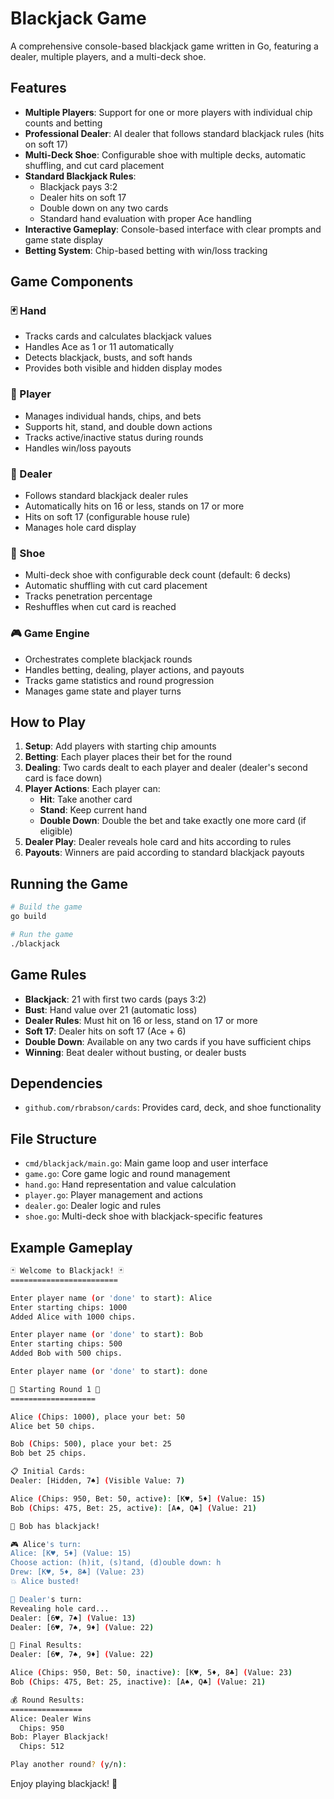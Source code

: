 # Blackjack Game

A comprehensive console-based blackjack game written in Go, featuring a dealer, multiple players, and a multi-deck shoe.

## Features

- **Multiple Players**: Support for one or more players with individual chip counts and betting
- **Professional Dealer**: AI dealer that follows standard blackjack rules (hits on soft 17)
- **Multi-Deck Shoe**: Configurable shoe with multiple decks, automatic shuffling, and cut card placement
- **Standard Blackjack Rules**:
  - Blackjack pays 3:2
  - Dealer hits on soft 17
  - Double down on any two cards
  - Standard hand evaluation with proper Ace handling
- **Interactive Gameplay**: Console-based interface with clear prompts and game state display
- **Betting System**: Chip-based betting with win/loss tracking

## Game Components

### 🃏 Hand

- Tracks cards and calculates blackjack values
- Handles Ace as 1 or 11 automatically
- Detects blackjack, busts, and soft hands
- Provides both visible and hidden display modes

### 👤 Player

- Manages individual hands, chips, and bets
- Supports hit, stand, and double down actions
- Tracks active/inactive status during rounds
- Handles win/loss payouts

### 🎯 Dealer

- Follows standard blackjack dealer rules
- Automatically hits on 16 or less, stands on 17 or more
- Hits on soft 17 (configurable house rule)
- Manages hole card display

### 🎴 Shoe

- Multi-deck shoe with configurable deck count (default: 6 decks)
- Automatic shuffling with cut card placement
- Tracks penetration percentage
- Reshuffles when cut card is reached

### 🎮 Game Engine

- Orchestrates complete blackjack rounds
- Handles betting, dealing, player actions, and payouts
- Tracks game statistics and round progression
- Manages game state and player turns

## How to Play

1. **Setup**: Add players with starting chip amounts
2. **Betting**: Each player places their bet for the round
3. **Dealing**: Two cards dealt to each player and dealer (dealer's second card is face down)
4. **Player Actions**: Each player can:
   - **Hit**: Take another card
   - **Stand**: Keep current hand
   - **Double Down**: Double the bet and take exactly one more card (if eligible)
5. **Dealer Play**: Dealer reveals hole card and hits according to rules
6. **Payouts**: Winners are paid according to standard blackjack payouts

## Running the Game

```bash
# Build the game
go build

# Run the game
./blackjack
```

## Game Rules

- **Blackjack**: 21 with first two cards (pays 3:2)
- **Bust**: Hand value over 21 (automatic loss)
- **Dealer Rules**: Must hit on 16 or less, stand on 17 or more
- **Soft 17**: Dealer hits on soft 17 (Ace + 6)
- **Double Down**: Available on any two cards if you have sufficient chips
- **Winning**: Beat dealer without busting, or dealer busts

## Dependencies

- `github.com/rbrabson/cards`: Provides card, deck, and shoe functionality

## File Structure

- `cmd/blackjack/main.go`: Main game loop and user interface
- `game.go`: Core game logic and round management
- `hand.go`: Hand representation and value calculation
- `player.go`: Player management and actions
- `dealer.go`: Dealer logic and rules
- `shoe.go`: Multi-deck shoe with blackjack-specific features

## Example Gameplay

```sh
🃏 Welcome to Blackjack! 🃏
========================

Enter player name (or 'done' to start): Alice
Enter starting chips: 1000
Added Alice with 1000 chips.

Enter player name (or 'done' to start): Bob
Enter starting chips: 500
Added Bob with 500 chips.

Enter player name (or 'done' to start): done

🎲 Starting Round 1 🎲
===================

Alice (Chips: 1000), place your bet: 50
Alice bet 50 chips.

Bob (Chips: 500), place your bet: 25
Bob bet 25 chips.

📋 Initial Cards:
Dealer: [Hidden, 7♠] (Visible Value: 7)

Alice (Chips: 950, Bet: 50, active): [K♥, 5♦] (Value: 15)
Bob (Chips: 475, Bet: 25, active): [A♠, Q♣] (Value: 21)

🎯 Bob has blackjack!

🎮 Alice's turn:
Alice: [K♥, 5♦] (Value: 15)
Choose action: (h)it, (s)tand, (d)ouble down: h
Drew: [K♥, 5♦, 8♣] (Value: 23)
💥 Alice busted!

🎯 Dealer's turn:
Revealing hole card...
Dealer: [6♥, 7♠] (Value: 13)
Dealer: [6♥, 7♠, 9♦] (Value: 22)

🏁 Final Results:
Dealer: [6♥, 7♠, 9♦] (Value: 22)

Alice (Chips: 950, Bet: 50, inactive): [K♥, 5♦, 8♣] (Value: 23)
Bob (Chips: 475, Bet: 25, inactive): [A♠, Q♣] (Value: 21)

💰 Round Results:
================
Alice: Dealer Wins
  Chips: 950
Bob: Player Blackjack!
  Chips: 512

Play another round? (y/n):
```

Enjoy playing blackjack! 🎉

